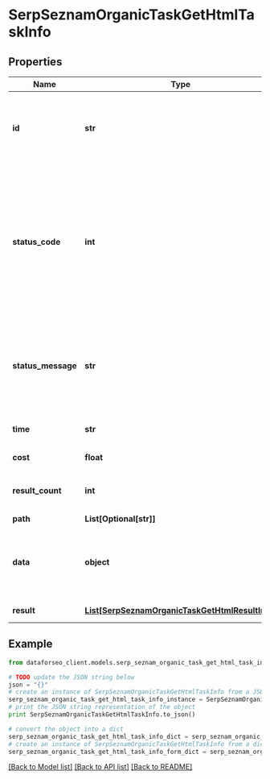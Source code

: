 # SerpSeznamOrganicTaskGetHtmlTaskInfo


## Properties

Name | Type | Description | Notes
------------ | ------------- | ------------- | -------------
**id** | **str** | task identifier unique task identifier in our system in the UUID format | [optional] 
**status_code** | **int** | status code of the task generated by DataForSEO, can be within the following range: 10000-60000 you can find the full list of the response codes here | [optional] 
**status_message** | **str** | informational message of the task you can find the full list of general informational messages here | [optional] 
**time** | **str** | execution time, seconds | [optional] 
**cost** | **float** | total tasks cost, USD | [optional] 
**result_count** | **int** | number of elements in the result array | [optional] 
**path** | **List[Optional[str]]** | URL path | [optional] 
**data** | **object** | contains the same parameters that you specified in the POST request | [optional] 
**result** | [**List[SerpSeznamOrganicTaskGetHtmlResultInfo]**](SerpSeznamOrganicTaskGetHtmlResultInfo.md) | array of results | [optional] 

## Example

```python
from dataforseo_client.models.serp_seznam_organic_task_get_html_task_info import SerpSeznamOrganicTaskGetHtmlTaskInfo

# TODO update the JSON string below
json = "{}"
# create an instance of SerpSeznamOrganicTaskGetHtmlTaskInfo from a JSON string
serp_seznam_organic_task_get_html_task_info_instance = SerpSeznamOrganicTaskGetHtmlTaskInfo.from_json(json)
# print the JSON string representation of the object
print SerpSeznamOrganicTaskGetHtmlTaskInfo.to_json()

# convert the object into a dict
serp_seznam_organic_task_get_html_task_info_dict = serp_seznam_organic_task_get_html_task_info_instance.to_dict()
# create an instance of SerpSeznamOrganicTaskGetHtmlTaskInfo from a dict
serp_seznam_organic_task_get_html_task_info_form_dict = serp_seznam_organic_task_get_html_task_info.from_dict(serp_seznam_organic_task_get_html_task_info_dict)
```
[[Back to Model list]](../README.md#documentation-for-models) [[Back to API list]](../README.md#documentation-for-api-endpoints) [[Back to README]](../README.md)


